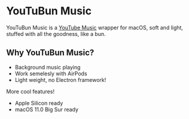 # YouTuBun Music

YouTuBun Music is a [YouTube Music](https://music.youtube.com) wrapper for macOS, soft and light, stuffed with all the goodness, like a bun.

## Why YouTuBun Music?

- Background music playing
- Work semelesly with AirPods
- Light weight, no Electron framework!

More cool features!

- Apple Silicon ready
- macOS 11.0 Big Sur ready
